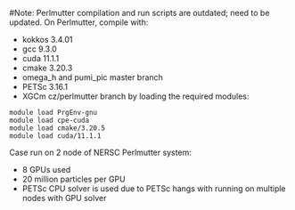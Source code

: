 #Note: Perlmutter compilation and run scripts are outdated; need to be updated. 
On Perlmutter, compile with:
 - kokkos 3.4.01
 - gcc 9.3.0
 - cuda 11.1.1
 - cmake 3.20.3
 - omega_h and pumi_pic master branch
 - PETSc 3.16.1
 - XGCm cz/perlmutter branch
by loading the required modules:
```
module load PrgEnv-gnu
module load cpe-cuda
module load cmake/3.20.5
module load cuda/11.1.1
```

Case run on 2 node of NERSC Perlmutter system:
 - 8 GPUs used
 - 20 million particles per GPU
 - PETSc CPU solver is used due to PETSc hangs with running on multiple nodes with GPU solver
